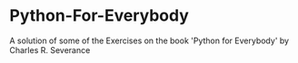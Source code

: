 # Python-For-Everybody
A solution of some of the Exercises on the book 'Python for Everybody' by Charles R. Severance 
